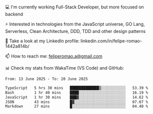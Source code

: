 💻 I'm currently working Full-Stack Developer, but more focused on backend

⚡ Interested in technologies from the JavaScript universe, GO Lang, Serverless, Clean Architecture, DDD, TDD and other design patterns

👥 Take a look at my LinkedIn profile: linkedin.com/in/felipe-romao-1442a814b/

📫 How to reach me: feliperomao.a@gmail.com

📊 Check my stats from WakaTime (VS Code) and GitHub:

<!--START_SECTION:waka-->

```txt
From: 13 June 2025 - To: 20 June 2025

TypeScript   5 hrs 30 mins   █████████████▒░░░░░░░░░░░   53.39 %
Bash         1 hr 40 mins    ████░░░░░░░░░░░░░░░░░░░░░   16.19 %
JavaScript   1 hr 30 mins    ███▓░░░░░░░░░░░░░░░░░░░░░   14.62 %
JSON         43 mins         █▓░░░░░░░░░░░░░░░░░░░░░░░   07.07 %
Markdown     27 mins         █░░░░░░░░░░░░░░░░░░░░░░░░   04.40 %
```

<!--END_SECTION:waka-->

